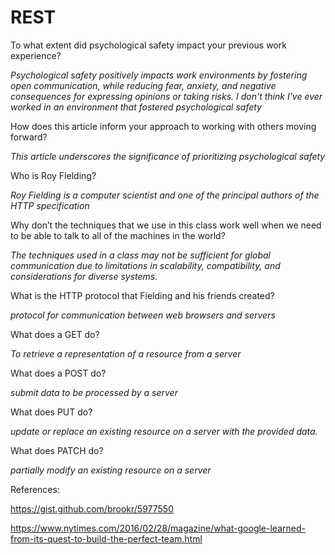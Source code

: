 # REST

To what extent did psychological safety impact your previous work experience?

*Psychological safety positively impacts work environments by fostering open communication, while reducing fear, anxiety, and negative consequences for expressing opinions or taking risks. I don't think I've ever worked in an environment that fostered psychological safety*




How does this article inform your approach to working with others moving forward?

*This article underscores the significance of prioritizing psychological safety*

Who is Roy Fielding?

*Roy Fielding is a computer scientist and one of the principal authors of the HTTP specification*

Why don’t the techniques that we use in this class work well when we 
need to be able to talk to all of the machines in the world?

*The techniques used in a class may not be sufficient for global communication due to limitations in scalability, compatibility, and considerations for diverse systems.*

What is the HTTP protocol that Fielding and his friends created?

*protocol for communication between web browsers and servers*

What does a GET do? 

*To retrieve a representation of a resource from a server*

What does a POST do?

*submit data to be processed by a server*


What does PUT do?

*update or replace an existing resource on a server with the provided data.*

What does PATCH do?

*partially modify an existing resource on a server*

References: 

https://gist.github.com/brookr/5977550

https://www.nytimes.com/2016/02/28/magazine/what-google-learned-from-its-quest-to-build-the-perfect-team.html

